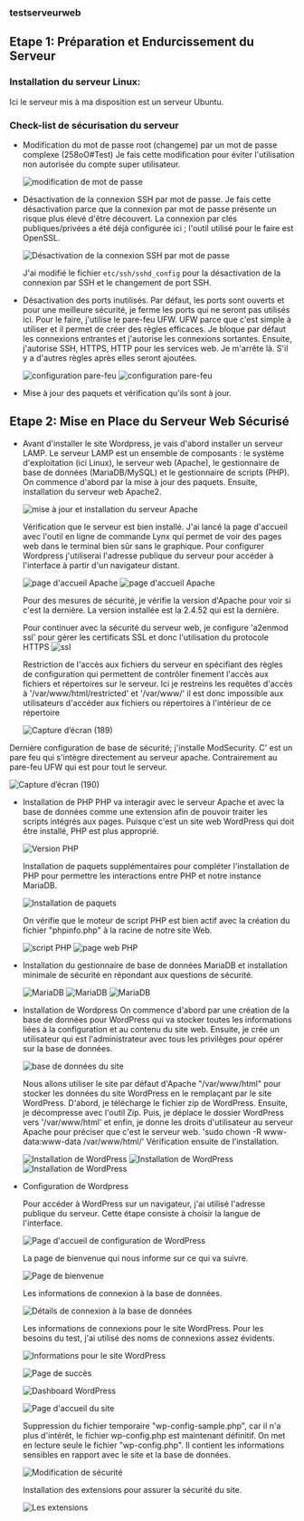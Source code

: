 ### testserveurweb

## Etape 1: Préparation et Endurcissement du Serveur

### Installation du serveur Linux:
Ici le serveur mis à ma disposition est un serveur Ubuntu.

### Check-list de sécurisation du serveur
- Modification du mot de passe root (changeme) par un mot de passe complexe (258oO#Test)
  Je fais cette modification pour éviter l'utilisation non autorisée du compte super utilisateur.
  
  ![modification de mot de passe](https://github.com/GrandNabil/testserveurweb/assets/99473954/b3650936-2e92-4205-8717-c2171d2a194a)
  
- Désactivation de la connexion SSH par mot de passe.
  Je fais cette désactivation parce que la connexion par mot de passe présente un risque plus élevé d'être découvert. La connexion par clés publiques/privées a été déjà configurée ici ; l'outil utilisé pour le faire est OpenSSL.

  ![Désactivation de la connexion SSH par mot de passe](https://github.com/GrandNabil/testserveurweb/assets/99473954/006617e3-c31d-49ae-a0f5-9dd5109daac3)

  J'ai modifié le fichier `etc/ssh/sshd_config` pour la désactivation de la connexion par SSH et le changement de port SSH.

- Désactivation des ports inutilisés.
  Par défaut, les ports sont ouverts et pour une meilleure sécurité, je ferme les ports qui ne seront pas utilisés ici. Pour le faire, j'utilise le pare-feu UFW. UFW parce que c'est simple à utiliser et il permet de créer des règles efficaces. Je bloque par défaut les connexions entrantes et j'autorise les connexions sortantes. Ensuite, j'autorise SSH, HTTPS, HTTP pour les services web. Je m'arrête là. S'il y a d'autres règles après elles seront ajoutées.

  ![configuration pare-feu](https://github.com/GrandNabil/testserveurweb/assets/99473954/0d7ecef4-a846-41b3-847f-003c3d4b0035)
  ![configuration pare-feu](https://github.com/GrandNabil/testserveurweb/assets/99473954/1b95c094-0d71-4a44-8c25-81c273bd48a5)

- Mise à jour des paquets et vérification qu'ils sont à jour.

## Etape 2: Mise en Place du Serveur Web Sécurisé

- Avant d'installer le site Wordpress, je vais d'abord installer un serveur LAMP. Le serveur LAMP est un ensemble de composants : le système d'exploitation (ici Linux), le serveur web (Apache), le gestionnaire de base de données (MariaDB/MySQL) et le gestionnaire de scripts (PHP).
  On commence d'abord par la mise à jour des paquets. Ensuite, installation du serveur web Apache2.

  ![mise à jour et installation du serveur Apache](https://github.com/GrandNabil/testserveurweb/assets/99473954/98ca5004-7f08-4fa8-aa9e-7fe200c31d72)

  Vérification que le serveur est bien installé. J'ai lancé la page d'accueil avec l'outil en ligne de commande Lynx qui permet de voir des pages web dans le terminal bien sûr sans le graphique. Pour configurer Wordpress j'utiliserai l'adresse publique du serveur pour accéder à l'interface à partir d'un navigateur distant.

  ![page d'accueil Apache](https://github.com/GrandNabil/testserveurweb/assets/99473954/eb5c8aad-c55b-48b2-9d64-cd2ddf4f0b91)
  ![page d'accueil Apache](https://github.com/GrandNabil/testserveurweb/assets/99473954/843978ee-10ea-4f01-bc65-3b09c2bdf88f) 

  Pour des mesures de sécurité, je vérifie la version d'Apache pour voir si c'est la dernière. La version installée est la 2.4.52 qui est la dernière.

  Pour continuer avec la sécurité du serveur web, je configure 'a2enmod ssl' pour gérer les certificats SSL et donc l'utilisation du protocole HTTPS
      ![ssl](https://github.com/GrandNabil/testserveurweb/assets/99473954/ee98a2ec-ce25-41c5-b152-b7df9c62637f)


  Restriction de l'accès aux fichiers du serveur en spécifiant des règles de configuration qui permettent de contrôler finement l'accès aux fichiers et répertoires sur le serveur. Ici je restreins les requêtes d'accès à '/var/www/html/restricted' et '/var/www/' il est donc impossible aux utilisateurs d'accéder aux fichiers ou répertoires à l'intérieur de ce répertoire
  
    ![Capture d’écran (189)](https://github.com/GrandNabil/testserveurweb/assets/99473954/487c15b7-0188-4f24-98e5-1fda44ce7446)

Dernière configuration de base de sécurité; j'installe ModSecurity. C' est un pare feu qui s'intègre directement au serveur apache. Contrairement au pare-feu UFW qui est pour tout le serveur.


![Capture d’écran (190)](https://github.com/GrandNabil/testserveurweb/assets/99473954/b15947e7-434c-4242-bf5d-2cabb86d48b9)

      


- Installation de PHP
  PHP va interagir avec le serveur Apache et avec la base de données comme une extension afin de pouvoir traiter les scripts intégrés aux pages. Puisque c'est un site web WordPress qui doit être installé, PHP est plus approprié.

  ![Version PHP](https://github.com/GrandNabil/testserveurweb/assets/99473954/4a5cb68e-95bd-4101-afd4-ebb0c6c55bd3)

  Installation de paquets supplémentaires pour compléter l'installation de PHP pour permettre les interactions entre PHP et notre instance MariaDB.

  ![Installation de paquets](https://github.com/GrandNabil/testserveurweb/assets/99473954/db3e4a98-8d8b-491d-af22-1e0d34942a26)
  
  On vérifie que le moteur de script PHP est bien actif avec la création du fichier "phpinfo.php" à la racine de notre site Web.

  ![script PHP](https://github.com/GrandNabil/testserveurweb/assets/99473954/6e659246-9eff-46bc-9fd1-efbcc7ba42d7)
  ![page web PHP](https://github.com/GrandNabil/testserveurweb/assets/99473954/ce3670b5-0747-43a4-b6bb-29ecb1b325df)

- Installation du gestionnaire de base de données MariaDB et installation minimale de sécurité en répondant aux questions de sécurité.

  ![MariaDB](https://github.com/GrandNabil/testserveurweb/assets/99473954/e7af5a1d-e2de-4d35-9508-3f5244956fac) 
  ![MariaDB](https://github.com/GrandNabil/testserveurweb/assets/99473954/eab61de8-4311-4e43-9c42-9cdf6cfe1a3c)
  ![MariaDB](https://github.com/GrandNabil/testserveurweb/assets/99473954/a392f875-db1b-4f4d-b5ba-8bdf6118f0fd)

- Installation de Wordpress
  On commence d'abord par une création de la base de données pour WordPress qui va stocker toutes les informations liées à la configuration et au contenu du site web. Ensuite, je crée un utilisateur qui est l'administrateur avec tous les privilèges pour opérer sur la base de données.

  ![base de données du site](https://github.com/GrandNabil/testserveurweb/assets/99473954/fb69b118-bff2-4ab7-ae90-1367ac033d47)

  Nous allons utiliser le site par défaut d'Apache "/var/www/html" pour stocker les données du site WordPress en le remplaçant par le site WordPress.
  D'abord, je télécharge le fichier zip de WordPress. Ensuite, je décompresse avec l'outil Zip. Puis, je déplace le dossier WordPress vers '/var/www/html' et enfin, je donne les droits d'utilisateur au serveur Apache pour préciser que c'est le serveur web. 'sudo chown -R www-data:www-data /var/www/html/'
  Vérification ensuite de l'installation.

  ![Installation de WordPress](https://github.com/GrandNabil/testserveurweb/assets/99473954/cbca250a-ccfe-49f0-8a18-cc31cbcb46e8)
  ![Installation de WordPress](https://github.com/GrandNabil/testserveurweb/assets/99473954/9c50c258-fc57-49f4-a819-570ed116351f)
  ![Installation de WordPress](https://github.com/GrandNabil/testserveurweb/assets/99473954/1ae66a02-32be-45eb-bf3e-1bf8dae27bcc)

- Configuration de Wordpress

  Pour accéder à WordPress sur un navigateur, j'ai utilisé l'adresse publique du serveur.
  Cette étape consiste à choisir la langue de l'interface.

  ![Page d'accueil de configuration de WordPress](https://github.com/GrandNabil/testserveurweb/assets/99473954/b02bdc6d-7d21-4352-874a-3bd6204d823e)

  La page de bienvenue qui nous informe sur ce qui va suivre.

  ![Page de bienvenue](https://github.com/GrandNabil/testserveurweb/assets/99473954/01ba89ea-e62a-422e-bb3e-db387cc32cd3)
  
  Les informations de connexion à la base de données.

  ![Détails de connexion à la base de données](https://github.com/GrandNabil/testserveurweb/assets/99473954/8b5143dc-0f4a-477f-9655-107216b13674)

  Les informations de connexions pour le site WordPress. Pour les besoins du test, j'ai utilisé des noms de connexions assez évidents.

  ![Informations pour le site WordPress](https://github.com/GrandNabil/testserveurweb/assets/99473954/1b6fdafb-bc6a-437d-b19f-34b1675f5e8b)

  ![Page de succès](https://github.com/GrandNabil/testserveurweb/assets/99473954/6f031238-402e-4b50-8648-3bc212ada66b)

  ![Dashboard WordPress](https://github.com/GrandNabil/testserveurweb/assets/99473954/e86504f0-13a4-4029-a893-18862fd7a71f)
  
  ![Page d'accueil du site](https://github.com/GrandNabil/testserveurweb/assets/99473954/e28bef3d-d39d-4238-8dc0-10590b101006)

  Suppression du fichier temporaire "wp-config-sample.php", car il n'a plus d'intérêt, le fichier wp-config.php est maintenant définitif. On met en lecture seule le fichier "wp-config.php". Il contient les informations sensibles en rapport avec le site et la base de données. 

  ![Modification de sécurité](https://github.com/GrandNabil/testserveurweb/assets/99473954/037237ee-c5ad-4d1e-ab95-f971c848b7c2)

  Installation des extensions pour assurer la sécurité du site.

  ![Les extensions](https://github.com/GrandNabil/testserveurweb/assets/99473954/6595e953-4ff3-4d20-8ea8-7fc77486cf53)
